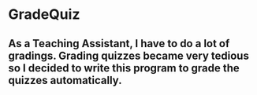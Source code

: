 # GradeQuiz

## As a Teaching Assistant, I have to do a lot of gradings. Grading quizzes became very tedious so I decided to write this program to grade the quizzes automatically.
